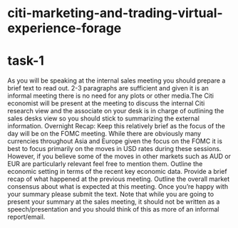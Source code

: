 # citi-marketing-and-trading-virtual-experience-forage
# task-1
As you will be speaking at the internal sales meeting you should prepare a brief text to read out. 2-3 paragraphs are sufficient and given it is an informal meeting there is no need for any plots or other media.The Citi economist will be present at the meeting to discuss the internal Citi research view and the associate on your desk is in charge of outlining the sales desks view so you should stick to summarizing the external information.
Overnight Recap: Keep this relatively brief as the focus of the day will be on the FOMC meeting. While there are obviously many currencies throughout Asia and Europe given the focus on the FOMC it is best to focus primarily on the moves in USD rates during these sessions. However, if you believe some of the moves in other markets such as AUD or EUR are particularly relevant feel free to mention them.
Outline the economic setting in terms of the recent key economic data. Provide a brief recap of what happened at the previous meeting. Outline the overall market consensus about what is expected at this meeting. Once you’re happy with your summary please submit the text. Note that while you are going to present your summary at the sales meeting, it should not be written as a speech/presentation and you should think of this as more of an informal report/email.
